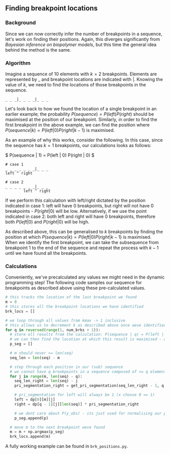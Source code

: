 ## Finding breakpoint locations

### Background

Since we can now correctly infer the number of breakpoints in a sequence, let's work on finding their positions. Again, this diverges significantly from *Bayesian inference on biopolymer models*, but this time the general idea behind the method is the same.

### Algorithm

Imagine a sequence of 10 elements with $k = 2$ breakpoints. Elements are represented by _ and breakpoint locations are indicated with |. Knowing the value of $k$, we need to find the locations of those breakpoints in the sequence.

```
_ _ _|_ _ _ _|_ _ _
```

Let's look back to how we found the location of a single breakpoint in an earlier example; the probability $P(sequence) = P(left) P(right)$ should be maximised at the position of our breakpoint. Similarly, in order to find the first breakpoint in the above example, we can find the position where $P(sequence | k) = P(left | 0) P(right | k - 1)$ is maximised.

As an example of why this works, consider the following. In this case, since the sequence has $k = 1$ breakpoints, our calculations looks as follows:

$
P(sequence | 1) = P(left | 0) P(right | 0)
$

```
# case 1
_ _ _ _ _ _ _|_ _ _
left ^ right

# case 2
_ _ _ _ _ _ _|_ _ _
        left ^ right
```

If we perform this calculation with left/right dictated by the position indicated in case 1: left will have 0 breakpoints, but right will not have 0 breakpoints - $P(right | 0)$ will be low. Alternatively, if we use the point indicated in case 2: both left and right will have 0 breakpoints, therefore both $P(left | 0)$ and $P(right | 0)$ will be high.

As described above, this can be generalised to $k$ breakpoints by finding the position at which $P(sequence | k) = P(left | 0) P(right | k - 1)$ is maximised. When we identify the first breakpoint, we can take the subsequence from breakpoint 1 to the end of the sequence and repeat the process with $k - 1$ until we have found all the breakpoints.

### Calculations

Conveniently, we've precalculated any values we might need in the dynamic programming step! The following code samples our sequence for breakpoints as described above using these pre-calculated values.

```py
# this tracks the location of the last breakpoint we found
m = 0
# this stores all the breakpoint locations we have identified
brk_locs = []

# we loop through all values from kmax -> 1 inclusive
# this allows us to decrement k as described above once weve identified a breakpoint
for q in reversed(range(1, num_brks + 1)):
  # store all results from the calculation: P(sequence | q) = P(left | 0)P(right | q - 1)
  # we can then find the location at which this result is maximised - our breakpoint location
  p_seg = []

  # m should never >= len(seq)
  seq_len = len(seq) - m

  # step through each position in our (sub) sequence
  # we cannot have q breakpoints in a sequence composed of <= q elements
  for j in range(m, len(seq) - q):
    seq_len_right = len(seq) - j
    pri_segmentation_right = get_pri_segmentation(seq_len_right - 1, q - 1)

    # pri_segmentation for left will always be 1 (x choose 0 == 1)
    left = dp[0][m][j]
    right = dp[q - 1][j][len(seq)] * pri_segmentation_right

    # we dont care about P(y_obs) - its just used for normalising our probabilities
    p_seg.append(p)

  # move m to the next breakpoint weve found
  m = m + np.argmax(p_seg)
  brk_locs.append(m)
```

A fully working example can be found in `brk_positions.py`.
